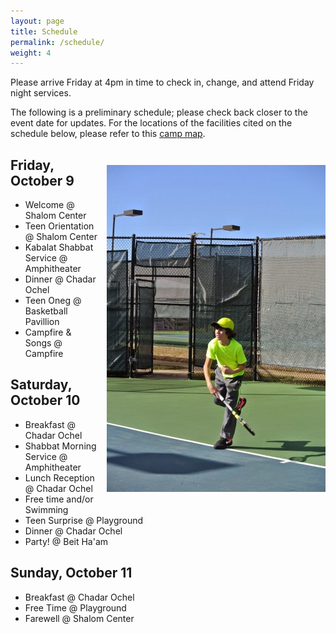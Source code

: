 ```yaml
---
layout: page
title: Schedule
permalink: /schedule/
weight: 4
---
```


Please arrive Friday at 4pm in time to check in, change, and attend Friday night services.

The following is a preliminary schedule;  please check back closer to the event date for updates.  For the locations of the facilities cited on the schedule below, please refer to this [camp map](/camp_map.pdf).

<img style="float: right; margin: 2em 0 1em 1em;" src="/pics/tennis.jpg" />

## Friday, October 9

* Welcome @ Shalom Center
* Teen Orientation @ Shalom Center
* Kabalat Shabbat Service @ Amphitheater
* Dinner @ Chadar Ochel
* Teen Oneg @ Basketball Pavillion
* Campfire & Songs @ Campfire

## Saturday, October 10

* Breakfast @ Chadar Ochel
* Shabbat Morning Service @ Amphitheater
* Lunch Reception @ Chadar Ochel
* Free time and/or Swimming
* Teen Surprise @ Playground
* Dinner @ Chadar Ochel
* Party! @ Beit Ha'am

## Sunday, October 11

* Breakfast @ Chadar Ochel
* Free Time @ Playground
* Farewell @ Shalom Center


